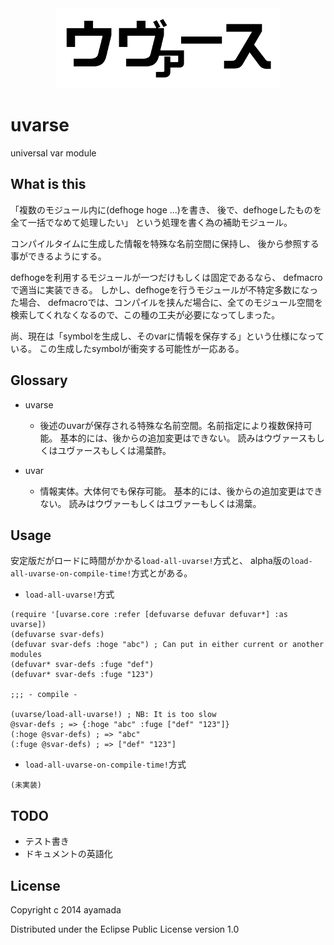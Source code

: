 <div align="center"><img src="https://github.com/ayamada/uvarse/raw/master/logo.png" /></div>


# uvarse

universal var module


## What is this

「複数のモジュール内に(defhoge hoge ...)を書き、
後で、defhogeしたものを全て一括でなめて処理したい」
という処理を書く為の補助モジュール。

コンパイルタイムに生成した情報を特殊な名前空間に保持し、
後から参照する事ができるようにする。

defhogeを利用するモジュールが一つだけもしくは固定であるなら、
defmacroで適当に実装できる。
しかし、defhogeを行うモジュールが不特定多数になった場合、
defmacroでは、コンパイルを挟んだ場合に、全てのモジュール空間を
検索してくれなくなるので、この種の工夫が必要になってしまった。

尚、現在は「symbolを生成し、そのvarに情報を保存する」という仕様になっている。
この生成したsymbolが衝突する可能性が一応ある。


## Glossary

- uvarse
    - 後述のuvarが保存される特殊な名前空間。名前指定により複数保持可能。
      基本的には、後からの追加変更はできない。
      読みはウヴァースもしくはユヴァースもしくは湯葉酢。

- uvar
    - 情報実体。大体何でも保存可能。
      基本的には、後からの追加変更はできない。
      読みはウヴァーもしくはユヴァーもしくは湯葉。


## Usage

安定版だがロードに時間がかかる`load-all-uvarse!`方式と、
alpha版の`load-all-uvarse-on-compile-time!`方式とがある。

- `load-all-uvarse!`方式

~~~
(require '[uvarse.core :refer [defuvarse defuvar defuvar*] :as uvarse])
(defuvarse svar-defs)
(defuvar svar-defs :hoge "abc") ; Can put in either current or another modules
(defuvar* svar-defs :fuge "def")
(defuvar* svar-defs :fuge "123")

;;; - compile -

(uvarse/load-all-uvarse!) ; NB: It is too slow
@svar-defs ; => {:hoge "abc" :fuge ["def" "123"]}
(:hoge @svar-defs) ; => "abc"
(:fuge @svar-defs) ; => ["def" "123"]
~~~

- `load-all-uvarse-on-compile-time!`方式

~~~
(未実装)
~~~


## TODO

- テスト書き
- ドキュメントの英語化


## License

Copyright c 2014 ayamada

Distributed under the Eclipse Public License version 1.0


